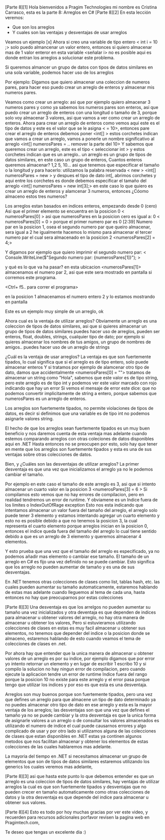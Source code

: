 [Parte 8][1]
Hola bienvenidos a Pragim Technologies mi nombre es Cristina Carrasco, 
esta es la parte 8: Arreglos en C#
<next>
[Parte 8][2]
En esta lección veremos:
- Que son los arreglos
- Y cuales son las ventajas y desventajas de usar arreglos

Veamos un ejemplo 
[x]
Ahora si creo una variable de tipo entero
< int i = 10 ;>
solo puedo almancenar un valor entero,
entonces si quiero almacenar mas de 1 valor enteror en esta variable <señalar i> no es posible aqui es donde entran los arreglos a solucionar este problema.

Si queremos almancer un grupo de datos con tipos de datos similares en una sola variable, podemos hacer uso de los arreglos

Por ejemplo:
Digamos que quiero almacenar una coleccion de numeros pares,
para hacer eso puedo crear un arreglo de enteros y almacenar mis numeros pares.

Veamos como crear un arreglo:
asi que por ejemplo quiero almacenar 3 numeros pares y como ya sabemos los numeros pares son enteros, asi que puedo crear un arreglo de enteros con una longitud o tamaño de 3, porque solo voy almacenar 3 valores, 
asi que vamos a ver como crear un arreglo de enteros.
Ahora para crear un arreglo de enteros como vemos aqui <int i = 10> este es el tipo de datos <int > y este es el valor que se le asigna < = 10>, entonces pare crear el arreglo de enteros debemos poner 
<int[] > estos corchetes indican que vamos a crear un arreglo, 
vamos a ponerle un nombre significativo al arreglo <int[] numerosPares = .. remover la parte del 10>
Y sabemos que queremos crear un arreglo, este es el tipo < seleccionar int > y estos corchetes indican que es un arreglo.. 
un arreglo es un grupo de tipos de datos similares, en este caso un grupo de enteros, 
Cuantos enteros queremos almacenar? 1,2 5, 10...
asi que tenemos que especificar el tamaño o la longitud y para hacerlo:
utilizamos la palabra reservada < new > 
<int[] numerosPares = new >
y despues el tipo de dato int[, abrimos corchetes y aqui entre los corchetes es donde debemos especificar el tamaño del arreglo
<int[] numerosPares = new int[3];>
en este caso lo que quiero es crear un arreglo de enteros y alamcenar 3 numeros,
entonces ¿Cóomo almaceno estos tres numeros?

Los arreglos estan basados en indices enteros, empezando desde 0 (cero)
Asi que el primer elemento se encuentra en la posicion 0
< numerosPares[0]  >
asi que numerosPares en la posicion cero es igual a:  0
< numerosPares[0] = 0 >
porque el primer numero par es 0
[2:39]
Numero par en la posicion 1, osea el segundo numero par que queiro almacenar, sera igual a 2
he igualmente hacemos lo mismo para almacenar el tercer numero par el cual sera almacenado en la posicion 2
<numerosPares[2] = 4;>

Y digamos por ejemplo que quiero imprimir el segundo numero par:
< Console.WriteLine($"Segundo numero par: {numerosPares[1]}"); >

y qué es lo que va ha pasar?
en esta ubicacion <numerosPares[1]> almacenamos el numero par 2, asi que este sera mostrado en pantalla si corremos este programa.

<Ctrl+ f5.. para correr el programa>

en la posicion 1 almacenamos el numero entero 2 y lo estamos mostrando en pantalla

Este es un ejemplo muy simple de un arreglo, ok

Ahora cual es la ventaja de utilizar arreglos?
Obviamente un arreglo es una coleccion de tipos de datos similares, asi que si quieres almacenar un grupo de tipos de datos similares puedes hacer uso de arreglos, pueden ser enteros, float, doubles, strings, cualquier tipo de dato; 
por ejemplo si quieres almacenar los nombres de tus amigos, un grupo de nombres de amigos.. puedes hacer uso de un arreglo de strings 

¿Cuál es la ventaja de usar arreglos?
La ventaja es que son fuertemente tipados, lo cual significa que si el arreglo es de tipo entero, solo puede almacenar enteros
Y si tratamos por ejemplo de alamcenar otro tipo de dato, damos que accidentalmente 
<numerosPares[0] = ""> tratamos de almacenar un string como "Hola", sabemos que este valor es de tipo string, pero este arreglo es de tipo int y podemos ver este valor marcado con rojo indicando que hay un error 
Si vemos el mensaje de error este dice: que no podemos convertir implicitamente de string a entero, porque sabemos que numerosPares es un arreglo de enteros.

Los arreglos son fuertemente tipados, no permite violaciones de tipos de datos, es decir si definimos que una variable es de tipo int no podemos asignarle valores string.

El hecho de que los arreglos sean fuertemente tipados es un muy buen beneficio y nos daremos cuenta de esta ventaja mas adelante cuando estemos comparando arreglos con otras coleciones de datos disponibles aqui en .NET
Hasta entonces no se preocupen por esto, solo hay que tener en mente que los arreglos son fuertemente tipados y esta es una de sus ventajas sobre otras colecciones de datos.

Bien, y ¿Cuáles son las desventajas de utilizar arreglos?
La primer desventaja es que una vez que inicializamos el arreglo ya no le podemos cambiar el tamaño.

Por ejemplo en este caso el tamaño de este arreglo es 3, asi que si intento almacenar un cuarto valor en la posicion 3
<numerosPares[3] = 6 >
Si compilamos esto vemos que no hay errores de compilacion, pero en realidad tendremos un error de runtime.
<correr programa>
Y obviamene es un Indice fuera de los limites o IndexOutOfRage exception
Esto nos esta indicando que intentamos almacenar un valor fuera del tamaño del arreglo, el arreglo solo puede tener 3 elemento y estamos intentando agregar un cuarto elemento y esto no es posible
debido a que no tenemos la posicion 3, la cual representa el cuarto elemento porque arreglos inician en la posicion 0, entonces el indice  queda fuera del tamaño del arreglo lo cual tiene sentido debido a que es un arreglo de 3 elemento y queremos almacenar 4 elementos.

Y esto prueba que una vez que el tamaño del arreglo es especificado, ya no podemos añadir mas elemento o cambiar ese tamaño. 
El tamaño de un arreglo en C# es fijo una vez definido no se puede cambiar.
Esto significa que los arreglo no pueden aumentar de tamaño y es una de sus desventajas.

En .NET tenemos otras colecciones de clases como list, tablas hash, etc. las cuales pueden aumentar su tamaño automaticamente, estaremos hablando de estas mas adelante cuando lleguemos al tema de cada una, hasta entonces no hay que preocuparnos por estas colecciones 

<next>
[Parte 8][3]
Una desventaja es que los arrelgos no pueden aumentar su tamaño una vez inicializados
 y otra deventaja es que dependen de indices para almacenar u obtener valores del arreglo, no hay otra manera de almacenar u obtener los valores,
Pero si estuvieramos utilizando colecciones de clases en estas es muy facil almacenar u obtener sus elementos, no tenemos que depender del indice o la posicion donde se almaceno, estaremos hablando de esto cuando veamos el tema de colecciones de clases en .net.

<volver al codigo fuente>

Por ahora hay que entender que la unica manera de almacenar u obtener valores de un arreglo es por su indice,
por ejemplo digamos que por error yo intento retornar un elemento  y en lugar de escribir 1 escribo 10 y si compilo la solucion no hay ningun error de compilacion, pero cuando ejecute la aplicacion tendre un error de runtime Indice fuera del rango porque la posicion 10 no existe para este arreglo y el error pasa porque tengo que utilizar los indices y por eso es que esta es una desventaja.

Arreglos son muy buenos porque son fuertemente tipados, pero una vez que defines un arreglo para que almacene un tipo de dato determinado ya no puedes almacenar otro tipo de dato en ese arreglo y esta es la mayor ventaja de los arreglos;
las desventajas son que una vez que defines el tamaño ya no se puede cambiar y la otra desventaja es que la unica forma de asignarle valores a un arreglo o de consultar los valores almacenados es utilizando el numero de indice el cual puede causarnos errores y algo complicado de usar y por otro lado si utilizamos alguna de las colecciones de clases que estan disponibles en .NET estas ya continen algunos metodos que nos facilitan almacenar y obtener los elementos de estas colecciones de las cuales hablaremos mas adelante.

La mayoria del tiempo en .NET si necesitamos almacenar un grupo de elementos que son de tipos de datos similares estaremos utilizando los generics los cuales veremos mas adelante,

[Parte 8][3] 
 asi que hasta este punto lo que debemos entender es que un arreglo es una coleccion de tipos de datos similares, hay ventajas de utilizar arreglos la cual es que son fuertemente tipados y desventajas que no pueden crecer en tamaño automaticamente como otras colecciones de datos y la otra desventaja es que depende del indice para almacenar u obtener sus valores.
 
[Parte 8][4] 
Esto es todo por hoy muchas gracias por ver este video, y recuerden para recursos adicionales porfavor revisen la pagina web en Pragimtech.com,

Te deseo que tengas un excelente dia :)